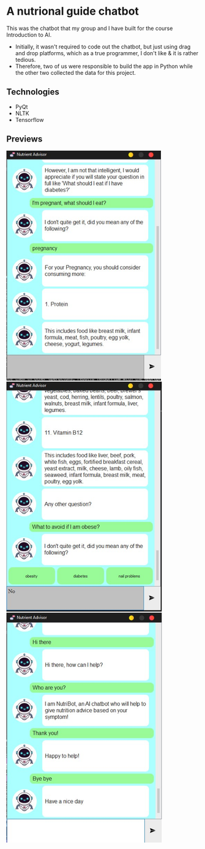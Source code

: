 # A nutrional guide chatbot

This was the chatbot that my group and I have built for the course Introduction to AI.

- Initially, it wasn't required to code out the chatbot, but just using drag and drop platforms,
which as a true programmer, I don't like & it is rather tedious.
- Therefore, two of us were responsible to build the app in Python while the other two
collected the data for this project.

## Technologies
- PyQt
- NLTK
- Tensorflow

## Previews

<img src = https://raw.githubusercontent.com/HohShenYien/university_assignments/main/year%201/sem%202/IAI/previews/p1.jpg width="auto" height="600"/>

<img src = https://raw.githubusercontent.com/HohShenYien/university_assignments/main/year%201/sem%202/IAI/previews/p2.jpg width="auto" height="600"/>

<img src = https://raw.githubusercontent.com/HohShenYien/university_assignments/main/year%201/sem%202/IAI/previews/p3.jpg width="auto" height="600"/>
